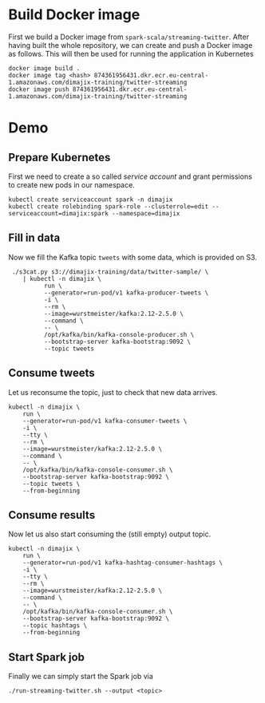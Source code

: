 # Build Docker image

First we build a Docker image from `spark-scala/streaming-twitter`. After having built the whole repository, we can
create and push a Docker image as follows. This will then be used for running the application in Kubernetes

```
docker image build .
docker image tag <hash> 874361956431.dkr.ecr.eu-central-1.amazonaws.com/dimajix-training/twitter-streaming
docker image push 874361956431.dkr.ecr.eu-central-1.amazonaws.com/dimajix-training/twitter-streaming
```

# Demo

## Prepare Kubernetes
First we need to create a so called *service account* and grant permissions to create new pods in our namespace.

```
kubectl create serviceaccount spark -n dimajix
kubectl create rolebinding spark-role --clusterrole=edit --serviceaccount=dimajix:spark --namespace=dimajix
```

## Fill in data

Now we fill the Kafka topic `tweets` with some data, which is provided on S3.
```
 ./s3cat.py s3://dimajix-training/data/twitter-sample/ \
    | kubectl -n dimajix \
          run \
          --generator=run-pod/v1 kafka-producer-tweets \
          -i \
          --rm \
          --image=wurstmeister/kafka:2.12-2.5.0 \
          --command \
          -- \
          /opt/kafka/bin/kafka-console-producer.sh \
          --bootstrap-server kafka-bootstrap:9092 \
          --topic tweets
```

## Consume tweets
Let us reconsume the topic, just to check that new data arrives.
```
kubectl -n dimajix \
    run \
    --generator=run-pod/v1 kafka-consumer-tweets \
    -i \
    --tty \
    --rm \
    --image=wurstmeister/kafka:2.12-2.5.0 \
    --command \
    -- \
    /opt/kafka/bin/kafka-console-consumer.sh \
    --bootstrap-server kafka-bootstrap:9092 \
    --topic tweets \
    --from-beginning
```

## Consume results
Now let us also start consuming the (still empty) output topic.
```
kubectl -n dimajix \
    run \
    --generator=run-pod/v1 kafka-hashtag-consumer-hashtags \
    -i \
    --tty \
    --rm \
    --image=wurstmeister/kafka:2.12-2.5.0 \
    --command \
    -- \
    /opt/kafka/bin/kafka-console-consumer.sh \
    --bootstrap-server kafka-bootstrap:9092 \
    --topic hashtags \
    --from-beginning
```

## Start Spark job
Finally we can simply start the Spark job via
```
./run-streaming-twitter.sh --output <topic>
```
